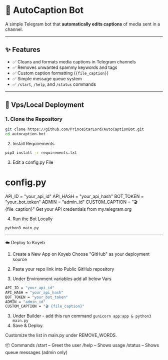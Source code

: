 # 🤖 AutoCaption Bot

A simple Telegram bot that **automatically edits captions** of media sent in a channel.

---

## ✨ Features

- ✅ Cleans and formats media captions in Telegram channels  
- ✅ Removes unwanted spammy keywords and tags  
- ✅ Custom caption formatting (`{file_caption}`)  
- ✅ Simple message queue system  
- ✅ `/start`, `/help`, and `/status` commands  

---

## 🚀 Vps/Local Deployment

### 1. Clone the Repository

```bash
git clone https://github.com/PrinceStarLord/AutoCaptionBot.git
cd autocaption-bot
```
2. Install Requirements
```bash
pip3 install -r requirements.txt
```
3. Edit a config.py File
# config.py
API_ID = "your_api_id"
API_HASH = "your_api_hash"
BOT_TOKEN = "your_bot_token"
ADMIN = "admin_id"
CUSTOM_CAPTION = "🎬 {file_caption}"
Get your API credentials from my.telegram.org

4. Run the Bot Locally
```bash
python3 main.py
```
---
☁️ Deploy to Koyeb
1. Create a New App on Koyeb
Choose "GitHub" as your deployment source

1. Paste your repo link into Public GitHub repository
2. Under Environment variables add all below Vars
```bash
API_ID = "your_api_id"
API_HASH = "your_api_hash"
BOT_TOKEN = "your_bot_token"
ADMIN = "admin_id"
CUSTOM_CAPTION = "🎬 {file_caption}"
```
3. Under Builder - add this run command ```gunicorn app:app & python3 main.py```
4. Save & Deploy.

Customize the list in main.py under REMOVE_WORDS.

📦 Commands
/start – Greet the user
/help – Shows usage
/status – Shows queue messages (admin only)
